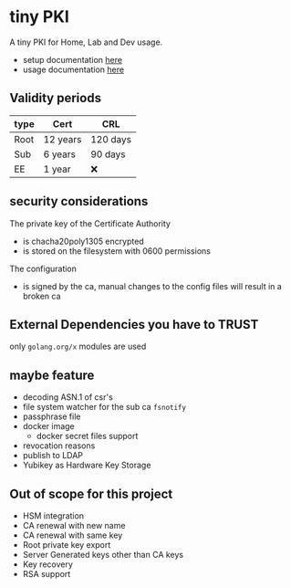 # tiny PKI

A tiny PKI for Home, Lab and Dev usage.

- setup documentation [here](./docs/setup.md)
- usage documentation [here](./docs/usage.md)

## Validity periods

| type | Cert | CRL |
|:---| --- | --- |
| Root | 12 years | 120 days |
| Sub | 6 years | 90 days |
| EE | 1 year | :x: |

## security considerations

The private key of the Certificate Authority

- is chacha20poly1305 encrypted
- is stored on the filesystem with 0600 permissions

The configuration

- is signed by the ca, manual changes to the config files will result in a broken ca

## External Dependencies you have to TRUST

only `golang.org/x` modules are used

## maybe feature

- decoding ASN.1 of csr's
- file system watcher for the sub ca `fsnotify`
- passphrase file
- docker image
  - docker secret files support
- revocation reasons
- publish to LDAP
- Yubikey as Hardware Key Storage

## Out of scope for this project

- HSM integration
- CA renewal with new name
- CA renewal with same key
- Root private key export
- Server Generated keys other than CA keys
- Key recovery
- RSA support
